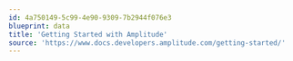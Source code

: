 ```yaml
---
id: 4a750149-5c99-4e90-9309-7b2944f076e3
blueprint: data
title: 'Getting Started with Amplitude'
source: 'https://www.docs.developers.amplitude.com/getting-started/'
---
```

